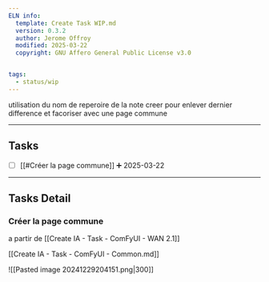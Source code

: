 ```yaml
---
ELN info:
  template: Create Task WIP.md
  version: 0.3.2
  author: Jerome Offroy
  modified: 2025-03-22
  copyright: GNU Affero General Public License v3.0


tags:
  - status/wip
---
```


utilisation du nom de reperoire de la note creer pour enlever dernier difference et facoriser avec une page commune 

---
## Tasks
- [ ] [[#Créer la page commune]]  ➕ 2025-03-22

---
## Tasks Detail


### Créer la page commune
a partir de [[Create IA - Task - ComFyUI - WAN 2.1]]

[[Create IA - Task - ComFyUI - Common.md]]

![[Pasted image 20241229204151.png|300]]



